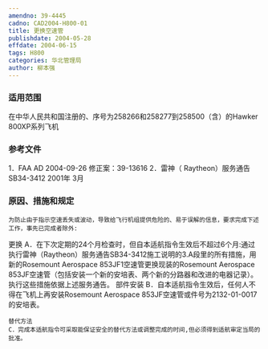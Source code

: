 ```yaml
---
amendno: 39-4445
cadno: CAD2004-H800-01
title: 更换空速管
publishdate: 2004-05-28
effdate: 2004-06-15
tags: H800
categories: 华北管理局
author: 柳本强
---
```


### 适用范围 
在中华人民共和国注册的、序号为258266和258277到258500（含）的Hawker 800XP系列飞机

<!--more-->
### 参考文件
1．FAA AD 2004-09-26 修正案：39-13616
 2．雷神（
Raytheon）服务通告 SB34-3412  2001年 3月

### 原因、措施和规定 
    为防止由于指示空速丢失或波动，导致给飞行机组提供危险的、易于误解的信息，要求完成下述工作，事先已完成者除外: 
更换 
    A．在下次定期的24个月检查时，但自本适航指令生效后不超过6个月:通过执行雷神（Raytheon）服务通告SB34-3412施工说明的3.A段里的所有措施，用新的Rosemount Aerospace 853JF1空速管更换现装的Rosemount Aerospace 853JF空速管（包括安装一个新的安培表、两个新的分路器和改进的电器记录）。执行这些措施依据上述服务通告。
    部件安装 
    B．自本适航指令生效后，任何人不得在飞机上再安装Rosemount Aerospace 853JF空速管或件号为2132-01-0017的安培表。

  
    替代方法 
    C．完成本适航指令可采取能保证安全的替代方法或调整完成的时间,但必须得到适航审定当局的批准。
